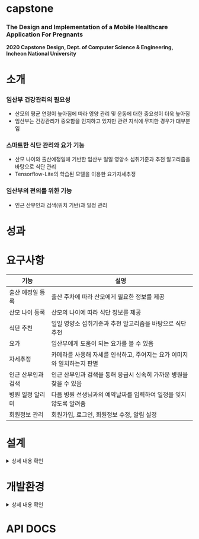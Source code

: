 # capstone
### The Design and Implementation of a Mobile Healthcare Application For Pregnants
**2020 Capstone Design, Dept. of Computer Science &amp; Engineering, Incheon National University**
  
# 소개
### 임산부 건강관리의 필요성
  * 산모의 평균 연령이 높아짐에 따라 영양 관리 및 운동에 대한 중요성이 더욱 높아짐
  * 임산부는 건강관리가 중요함을 인지하고 있지만 관련 지식에 무지한 경우가 대부분임
### 스마트한 식단 관리와 요가 기능
  * 산모 나이와 출산예정일에 기반한 임산부 일일 영양소 섭취기준과 추천 알고리즘을 바탕으로 식단 관리
  * Tensorflow-Lite의 학습된 모델을 이용한 요가자세추정
### 임산부의 편의를 위한 기능
  * 인근 산부인과 검색(위치 기반)과 일정 관리

# 성과

# 요구사항
| 기능 | 설명 |
| --------------- | -------------------------------------------------- |
|출산 예정일 등록|출산 주차에 따라 산모에게 필요한 정보를 제공|
|산모 나이 등록|산모의 나이에 따라 식단 정보를 제공|
|식단 추천|일일 영양소 섭취기준과 추천 알고리즘을 바탕으로 식단 추천|
|요가|임산부에게 도움이 되는 요가를 볼 수 있음|
|자세추정|카메라를 사용해 자세를 인식하고, 주어지는 요가 이미지와 일치하는지 판별|
|인근 산부인과 검색|인근 산부인과 검색을 통해 응급시 신속히 가까운 병원을 찾을 수 있음|
|병원 일정 알리미|다음 병원 선생님과의 예약날짜를 입력하여 일정을 잊지 않도록 알려줌|
|회원정보 관리|회원가입, 로그인, 회원정보 수정, 알림 설정|

# 설계
<details>
  <summary>상세 내용 확인</summary>
  <div markdown="1">
    
### 1. 메뉴구성도
![image](https://user-images.githubusercontent.com/67616332/111996396-53dace00-8b5d-11eb-8ec8-66c85e5ce999.PNG)
### 2. 식단 알고리즘
![image](https://user-images.githubusercontent.com/67616332/111996695-a1efd180-8b5d-11eb-86e1-45a715874b20.PNG)
### 3. 요가 알고리즘
![image](https://user-images.githubusercontent.com/67616332/111996433-5d643600-8b5d-11eb-9273-1425dd1c0038.PNG)


  </div>
</details>

# 개발환경
<details>
  <summary>상세 내용 확인</summary>
  <div markdown="1">
       
### BE
| 구분 | 개발환경 | 개발도구 | 개발언어 |
| ----- | --------- | --------- | --------- |
|Server|VSCode|Node.js|JavaScript|
|DB|Robo 3T|MongoDB|MongoDB|
|\*HF|Pycharm|-|Python|

\*HF : Hybrid Filtering
  
### INFRA-AWS
| 구분 | 서비스 |
| --------- | ------------- |
|Computing|EC2 CentOS7|
|Storage|S3|
|CDN|CloudFront|
  
### FE
|구분|개발환경|개발도구|개발언어|
|--|--| -- |--|
|Front|Android Studio| - | Java & Kotlin |
  
  </div>
</details>


# API DOCS

